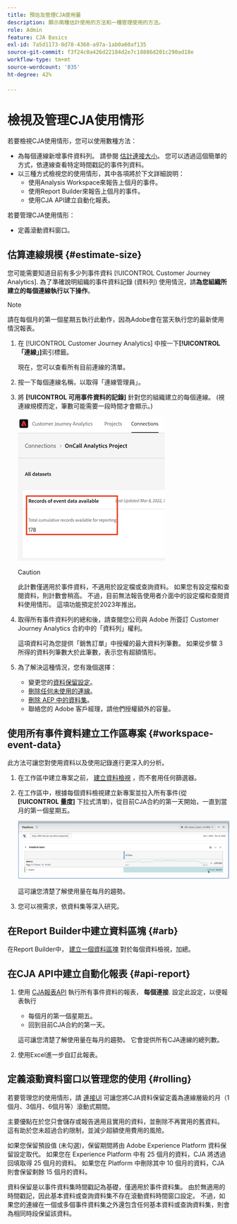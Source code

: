 ```yaml
---
title: 預估及管理CJA使用量
description: 顯示兩種估計使用的方法和一種管理使用的方法。
role: Admin
feature: CJA Basics
exl-id: 7a5d1173-8d78-4360-a97a-1ab0a60af135
source-git-commit: f3f24c0a426d22184d2e7c18886d201c290ad18e
workflow-type: tm+mt
source-wordcount: '835'
ht-degree: 42%

---
```


# 檢視及管理CJA使用情形

若要檢視CJA使用情形，您可以使用數種方法：

* 為每個連線新增事件資料列。 請參閱 [估計連接大小](#estimate大小)。 您可以透過這個簡單的方式，依連線查看特定時間戳記的事件列資料。
* 以三種方式檢視您的使用情形，其中各項將於下文詳細說明：
   * 使用Analysis Workspace來報告上個月的事件。
   * 使用Report Builder來報告上個月的事件。
   * 使用CJA API建立自動化報表。

若要管理CJA使用情形：

* 定義滾動資料窗口。

## 估算連線規模 {#estimate-size}

您可能需要知道目前有多少列事件資料 [!UICONTROL Customer Journey Analytics]. 為了準確說明組織的事件資料記錄 (資料列) 使用情況，請&#x200B;**為您組織所建立的每個連線執行以下操作**。

>[!NOTE]
>
>請在每個月的第一個星期五執行此動作，因為Adobe會在當天執行您的最新使用情況報表。

1. 在 [!UICONTROL Customer Journey Analytics] 中按一下&#x200B;**[!UICONTROL 「連線」]**&#x200B;索引標籤。

   現在，您可以查看所有目前連線的清單。

1. 按一下每個連線名稱，以取得「連線管理員」。

1. 將 **[!UICONTROL 可用事件資料的記錄]** 針對您的組織建立的每個連線。 (視連線規模而定，筆數可能需要一段時間才會顯示。)

   ![事件資料](assets/event-data.png)

   >[!CAUTION]
   >
   >   此計數僅適用於事件資料，不適用於設定檔或查詢資料。 如果您有設定檔和查閱資料，則計數會稍高。 不過，目前無法報告使用者介面中的設定檔和查閱資料使用情形。 這項功能預定於2023年推出。

1. 取得所有事件資料列的總和後，請查閱您公司與 Adobe 所簽訂 Customer Journey Analytics 合約中的「資料列」權利。

   這項資料可為您提供「銷售訂單」中授權的最大資料列筆數。 如果從步驟 3 所得的資料列筆數大於此筆數，表示您有超額情形。

1. 為了解決這種情況，您有幾個選擇：

   * 變更您的[資料保留設定](https://experienceleague.adobe.com/docs/analytics-platform/using/cja-connections/manage-connections.html?lang=zh-Hant#set-rolling-window-for-connection-data-retention)。
   * [刪除任何未使用的連線](https://experienceleague.adobe.com/docs/analytics-platform/using/cja-overview/cja-faq.html?lang=zh-Hant#implications-of-deleting-data-components)。
   * [刪除 AEP 中的資料集](https://experienceleague.adobe.com/docs/analytics-platform/using/cja-overview/cja-faq.html?lang=zh-Hant#implications-of-deleting-data-components)。
   * 聯絡您的 Adobe 客戶經理，請他們授權額外的容量。

## 使用所有事件資料建立工作區專案 {#workspace-event-data}

此方法可讓您對使用資料以及使用記錄進行更深入的分析。

1. 在工作區中建立專案之前， [建立資料檢視](/help/data-views/create-dataview.md) ，而不套用任何篩選器。

1. 在工作區中，根據每個資料檢視建立新專案並拉入所有事件(從 **[!UICONTROL 量度]** 下拉式清單)，從目前CJA合約的第一天開始，一直到當月的第一個星期五。

   ![事件](assets/events-usage.png)

   這可讓您清楚了解使用量在每月的趨勢。

1. 您可以視需求，依資料集等深入研究。

## 在Report Builder中建立資料區塊 {#arb}

在Report Builder中， [建立一個資料區塊](/help/report-builder/create-a-data-block.md) 對於每個資料檢視，加總。

## 在CJA API中建立自動化報表 {#api-report}

1. 使用 [CJA報表API](https://developer.adobe.com/cja-apis/docs/api/#tag/Reporting-API) 執行所有事件資料的報表， **每個連接**. 設定此設定，以便報表執行

   * 每個月的第一個星期五。
   * 回到目前CJA合約的第一天。

   這可讓您清楚了解使用量在每月的趨勢。 它會提供所有CJA連線的總列數。

1. 使用Excel進一步自訂此報表。

## 定義滾動資料窗口以管理您的使用 {#rolling}

若要管理您的使用情形，請 [連接UI](/help/connections/create-connection.md) 可讓您將CJA資料保留定義為連線層級的月（1個月、3個月、6個月等）滾動式期間。

主要優點在於您只會儲存或報告適用且實用的資料，並刪除不再實用的舊資料。 這有助於您未超過合約限制，並減少超額使用費用的風險。

如果您保留預設值 (未勾選)，保留期間將由 Adobe Experience Platform 資料保留設定取代。 如果您在 Experience Platform 中有 25 個月的資料，CJA 將透過回填取得 25 個月的資料。 如果您在 Platform 中刪除其中 10 個月的資料，CJA 則會保留剩餘 15 個月的資料。

資料保留是以事件資料集時間戳記為基礎，僅適用於事件資料集。 由於無適用的時間戳記，因此基本資料或查詢資料集不存在滾動資料時間窗口設定。 不過，如果您的連線在一個或多個事件資料集之外還包含任何基本資料或查詢資料集，則會為相同時段保留該資料。

